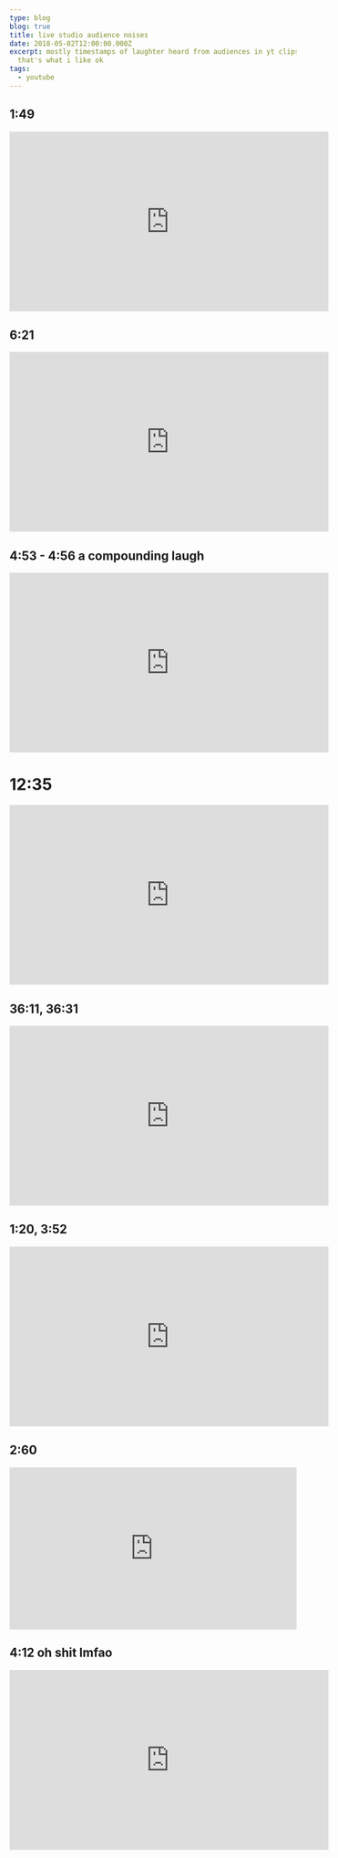 ```yaml
---
type: blog
blog: true
title: live studio audience noises
date: 2018-05-02T12:00:00.000Z
excerpt: mostly timestamps of laughter heard from audiences in yt clips bc
  that's what i like ok
tags:
  - youtube
---
```

## 1:49
 
<iframe width="560" height="315" src="https://www.youtube.com/embed/zNlKR2wrGZU?start=108" frameborder="0" allow="accelerometer; autoplay; encrypted-media; gyroscope; picture-in-picture" allowfullscreen></iframe>

## 6:21 

<iframe width="560" height="315" src="https://www.youtube.com/embed/KYspLu4GjVU" frameborder="0" allow="accelerometer; autoplay; encrypted-media; gyroscope; picture-in-picture" allowfullscreen></iframe>

## 4:53 - 4:56 a compounding laugh

<iframe width="560" height="315" src="https://www.youtube.com/embed/G6ghWBYBk6I" frameborder="0" allow="accelerometer; autoplay; encrypted-media; gyroscope; picture-in-picture" allowfullscreen></iframe>


# 12:35

<iframe width="560" height="315" src="https://www.youtube.com/embed/5HS2TstPfW4?start=755" frameborder="0" allow="accelerometer; autoplay; encrypted-media; gyroscope; picture-in-picture" allowfullscreen></iframe>

<!--
<div class="note">timestamps ~ when the utterance(s) occur</div>
--> 

## 36:11, 36:31

<iframe width="560" height="315" src="https://www.youtube.com/embed/HsLrXt2l-kg?start=2166" frameborder="0" allow="autoplay; encrypted-media" allowfullscreen></iframe>

## 1:20, 3:52

<iframe width="560" height="315" src="https://www.youtube.com/embed/iVgKU0tefFs?start=70" frameborder="0" allow="autoplay; encrypted-media" allowfullscreen></iframe>

## 2:60

<div style="position:relative;height:0;padding-bottom:56.25%"><iframe src="https://www.youtube.com/embed/C4Uc-cztsJo?ecver=2" width="640" height="360" frameborder="0" allow="autoplay; encrypted-media" style="position:absolute;width:100%;height:100%;left:0" allowfullscreen></iframe></div>

## 4:12 oh shit lmfao

<iframe width="560" height="315" src="https://www.youtube.com/embed/lTaXtWWR16A" frameborder="0" allow="autoplay; encrypted-media" allowfullscreen></iframe>
